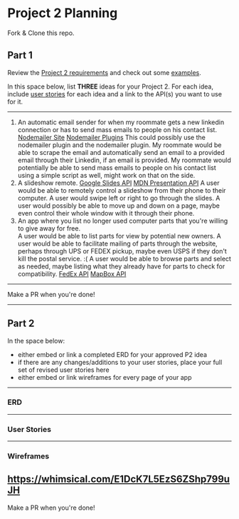 # Project 2 Planning

Fork & Clone this repo.

## Part 1

Review the [Project 2 requirements](https://tmdarneille.gitbook.io/sei-ga-sea/11-projects/project-2#project-feedback-evaluation) and check out some [examples](https://www.google.com/url?q=https://tmdarneille.gitbook.io/sei-ga-sea/11-projects/past-projects/project2&sa=D&source=calendar&ust=1597596784944000&usg=AOvVaw1ihTzKFunxKsL2f6sIYdlC).

In this space below, list **THREE** ideas for your Project 2. For each idea, include [user stories](https://revelry.co/user-stories-that-dont-suck/) for each idea and a link to the API(s) you want to use for it.

--------------------------------------------------------
1. An automatic email sender for when my roommate gets a new linkedin connection or has to send mass emails to people on his contact list.
[Nodemailer Site](https://nodemailer.com/about/)
[Nodemailer Plugins](https://nodemailer.com/plugins/)
This could possibly use the nodemailer plugin and the nodemailer plugin.
My roommate would be able to scrape the email and automatically send an email to a provided email through their Linkedin, if an email is provided.
My roommate would potentially be able to send mass emails to people on his contact list using a simple script as well, might work on that on the side.
2. A slideshow remote.
[Google Slides API](https://developers.google.com/slides)
[MDN Presentation API](https://developer.mozilla.org/en-US/docs/Web/API/Presentation_API)
A user would be able to remotely control a slideshow from their phone to their computer.
A user would swipe left or right to go through the slides.
A user would possibly be able to move up and down on a page, maybe even control their whole window with it through their phone.
3. An app where you list no longer used computer parts that you're willing to give away for free.  
A user would be able to list parts for view by potential new owners.
A user would be able to facilitate mailing of parts through the website, perhaps through UPS or FEDEX pickup, maybe even USPS if they don't kill the postal service. :(
A user would be able to browse parts and select as needed, maybe listing what they already have for parts to check for compatibility.
[FedEx API](https://www.fedex.com/en-ca/resources-tools/api.html)
[MapBox API](https://www.mapbox.com/)
---------------------------------------------------------

Make a PR when you're done!

---

## Part 2

In the space below:
* either embed or link a completed ERD for your approved P2 idea
* if there are any changes/additions to your user stories, place your full set of revised user stories here
* either embed or link wireframes for every page of your app

----------------------------------------------------------
### ERD

----------------------------------------------------------
### User Stories

----------------------------------------------------------
### Wireframes
https://whimsical.com/E1DcK7L5EzS6ZShp799uJH
----------------------------------------------------------

Make a PR when you're done!
